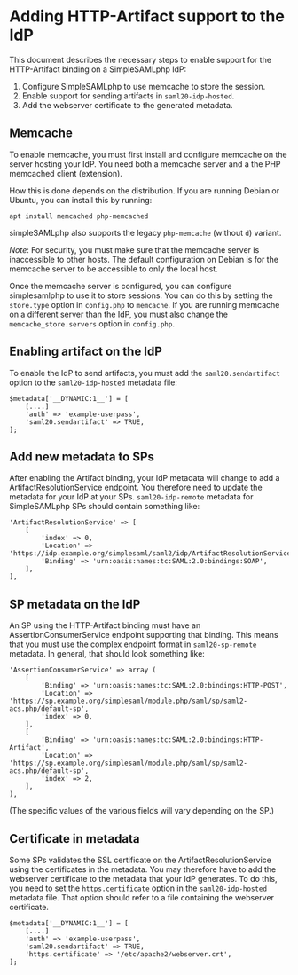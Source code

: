 Adding HTTP-Artifact support to the IdP
=======================================

This document describes the necessary steps to enable support for the HTTP-Artifact binding on a SimpleSAMLphp IdP:

1.  Configure SimpleSAMLphp to use memcache to store the session.
2.  Enable support for sending artifacts in `saml20-idp-hosted`.
3.  Add the webserver certificate to the generated metadata.


Memcache
--------

To enable memcache, you must first install and configure memcache on the server hosting your IdP.
You need both a memcache server and a the PHP memcached client (extension).

How this is done depends on the distribution.
If you are running Debian or Ubuntu, you can install this by running:

    apt install memcached php-memcached

simpleSAMLphp also supports the legacy `php-memcache` (without `d`) variant.

*Note*: For security, you must make sure that the memcache server is inaccessible to other hosts.
The default configuration on Debian is for the memcache server to be accessible to only the local host.


Once the memcache server is configured, you can configure simplesamlphp to use it to store sessions.
You can do this by setting the `store.type` option in `config.php` to `memcache`.
If you are running memcache on a different server than the IdP, you must also change the `memcache_store.servers` option in `config.php`.


Enabling artifact on the IdP
----------------------------

To enable the IdP to send artifacts, you must add the `saml20.sendartifact` option to the `saml20-idp-hosted` metadata file:

    $metadata['__DYNAMIC:1__'] = [
        [....]
        'auth' => 'example-userpass',
        'saml20.sendartifact' => TRUE,
    ];


Add new metadata to SPs
-----------------------

After enabling the Artifact binding, your IdP metadata will change to add a ArtifactResolutionService endpoint.
You therefore need to update the metadata for your IdP at your SPs.
`saml20-idp-remote` metadata for SimpleSAMLphp SPs should contain something like:

    'ArtifactResolutionService' => [
        [
            'index' => 0,
            'Location' => 'https://idp.example.org/simplesaml/saml2/idp/ArtifactResolutionService.php',
            'Binding' => 'urn:oasis:names:tc:SAML:2.0:bindings:SOAP',
        ],
    ],


SP metadata on the IdP
----------------------

An SP using the HTTP-Artifact binding must have an AssertionConsumerService endpoint supporting that binding.
This means that you must use the complex endpoint format in `saml20-sp-remote` metadata.
In general, that should look something like:

    'AssertionConsumerService' => array (
        [
            'Binding' => 'urn:oasis:names:tc:SAML:2.0:bindings:HTTP-POST',
            'Location' => 'https://sp.example.org/simplesaml/module.php/saml/sp/saml2-acs.php/default-sp',
            'index' => 0,
        ],
        [
            'Binding' => 'urn:oasis:names:tc:SAML:2.0:bindings:HTTP-Artifact',
            'Location' => 'https://sp.example.org/simplesaml/module.php/saml/sp/saml2-acs.php/default-sp',
            'index' => 2,
        ],
    ),

(The specific values of the various fields will vary depending on the SP.)


Certificate in metadata
-----------------------

Some SPs validates the SSL certificate on the ArtifactResolutionService using the certificates in the metadata.
You may therefore have to add the webserver certificate to the metadata that your IdP generates.
To do this, you need to set the `https.certificate` option in the `saml20-idp-hosted` metadata file.
That option should refer to a file containing the webserver certificate.

    $metadata['__DYNAMIC:1__'] = [
        [....]
        'auth' => 'example-userpass',
        'saml20.sendartifact' => TRUE,
        'https.certificate' => '/etc/apache2/webserver.crt',
    ];
